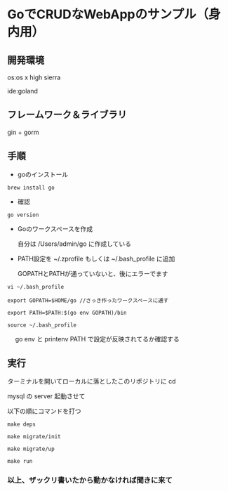 # GoでCRUDなWebAppのサンプル（身内用）
##  開発環境
os:os x high sierra

ide:goland

##  フレームワーク＆ライブラリ

gin + gorm

##  手順
* goのインストール

```
brew install go
```

* 確認
```
go version
```

* Goのワークスペースを作成

  自分は /Users/admin/go に作成している

* PATH設定を ~/.zprofile もしくは ~/.bash_profile に追加

  GOPATHとPATHが通っていないと、後にエラーでます

```
vi ~/.bash_profile

export GOPATH=$HOME/go //さっき作ったワークスペースに通す

export PATH=$PATH:$(go env GOPATH)/bin

source ~/.bash_profile
```

 　 go env と printenv PATH  で設定が反映されてるか確認する

## 実行

   ターミナルを開いてローカルに落としたこのリポジトリに  cd

   mysql の server 起動させて

   以下の順にコマンドを打つ

```
make deps

make migrate/init

make migrate/up

make run
```

### 以上、ザックリ書いたから動かなければ聞きに来て



